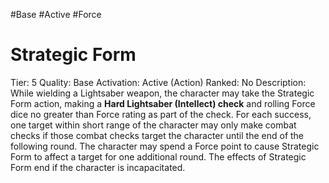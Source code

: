 #Base 
#Active 
#Force 

# Strategic Form
Tier: 5
Quality: Base
Activation: Active (Action)
Ranked: No
Description: While wielding a Lightsaber weapon, the character may take the Strategic Form action, making a **Hard Lightsaber (Intellect) check** and rolling Force dice no greater than Force rating as part of the check. For each success, one target within short range of the character may only make combat checks if those combat checks target the character until the end of the following round. The character may spend a Force point to cause Strategic Form to affect a target for one additional round. The effects of Strategic Form end if the character is incapacitated.